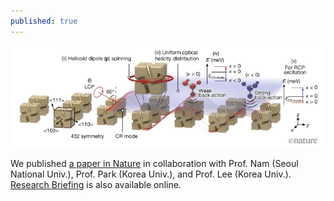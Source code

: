 ```yaml
---
published: true
---
```

<p><img src="/_posts/d41586-022-03632-5_23807338.png" style="max-width: 100%; height: auto;"></p>

We published [a paper in Nature](https://doi.org/10.1038/s41586-022-05353-1) in collaboration with Prof. Nam (Seoul National Univ.), Prof. Park (Korea Univ.), and Prof. Lee (Korea Univ.). [Research Briefing](https://www.nature.com/articles/d41586-022-03632-5) is also available online.
